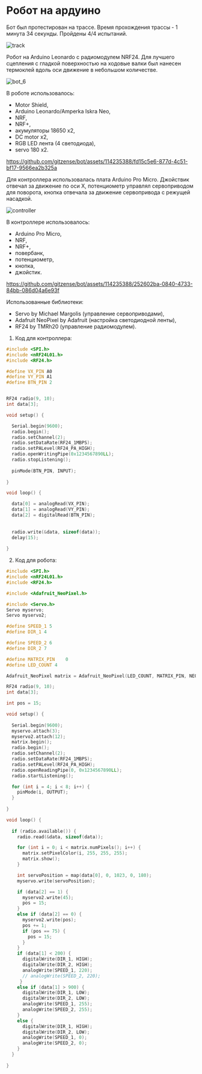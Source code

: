 # Робот на ардуино
Бот был протестирован на трассе. Время прохождения трассы - 1 минута 34 секунды. Пройдены 4/4 испытаний.

![track](https://github.com/gitzense/bot/assets/114235388/431438ea-050a-4d43-bfda-fd71b63bc200)

Робот на Arduino Leonardo с радиомодулем NRF24. Для лучшего сцепления с гладкой поверхностью на ходовые валки был нанесен термоклей вдоль оси движение в небольшом количестве.

![bot_6](https://github.com/gitzense/bot/assets/114235388/f36e73b2-7154-42f4-ae8f-9e0c6c9de78f)

В роботе использовалось:
- Motor Shield,
- Arduino Leonardo/Amperka Iskra Neo,
- NRF,
- NRF+,
- акумуляторы 18650 x2,
- DC motor x2,
- RGB LED лента (4 светодиода),
- servo 180 x2.



https://github.com/gitzense/bot/assets/114235388/fd15c5e6-877d-4c51-bf17-9566ea2b325a



Для контроллера использовалась плата Arduino Pro Micro. Джойствик отвечал за движение по оси X, потенциометр управлял сервоприводом для поворота, кнопка отвечала за движение сервопривода с режущей насадкой. 

![controller](https://github.com/gitzense/bot/assets/114235388/ffcce92f-f188-48de-ac5c-660ebebcb4e0)

В контроллере использовалось:
- Arduino Pro Micro,
- NRF,
- NRF+,
- повербанк,
- потенциометр,
- кнопка,
- джойстик.



https://github.com/gitzense/bot/assets/114235388/252602ba-0840-4733-84bb-086d04a6e93f



Использованные библиотеки:
- Servo by Michael Margolis (управление сервоприводами),
- Adafruit NeoPixel by Adafruit (настройка светодиодной ленты),
- RF24 by TMRh20 (управление радиомодулем).


1. Код для контроллера:

``` c++
#include <SPI.h>
#include <nRF24L01.h>
#include <RF24.h>

#define VX_PIN A0
#define VY_PIN A1
#define BTN_PIN 2


RF24 radio(9, 10);
int data[3];

void setup() {

  Serial.begin(9600);
  radio.begin();
  radio.setChannel(2);
  radio.setDataRate(RF24_1MBPS);
  radio.setPALevel(RF24_PA_HIGH);
  radio.openWritingPipe(0x1234567890LL);
  radio.stopListening();
  
  pinMode(BTN_PIN, INPUT);
  
}

void loop() {

  data[0] = analogRead(VX_PIN);
  data[1] = analogRead(VY_PIN);
  data[2] = digitalRead(BTN_PIN);
 
  
  radio.write(&data, sizeof(data));
  delay(15);
  
}
```

2. Код для робота:

``` c++
#include <SPI.h>
#include <nRF24L01.h>
#include <RF24.h>

#include <Adafruit_NeoPixel.h>

#include <Servo.h>
Servo myservo;
Servo myservo2;

#define SPEED_1 5 
#define DIR_1 4

#define SPEED_2 6
#define DIR_2 7

#define MATRIX_PIN    0
#define LED_COUNT 4

Adafruit_NeoPixel matrix = Adafruit_NeoPixel(LED_COUNT, MATRIX_PIN, NEO_GRB + NEO_KHZ800);

RF24 radio(9, 10);
int data[3];

int pos = 15;

void setup() {
  
  Serial.begin(9600);
  myservo.attach(3);
  myservo2.attach(12);
  matrix.begin();
  radio.begin();
  radio.setChannel(2);
  radio.setDataRate(RF24_1MBPS);
  radio.setPALevel(RF24_PA_HIGH);
  radio.openReadingPipe(0, 0x1234567890LL);
  radio.startListening();

  for (int i = 4; i < 8; i++) {     
    pinMode(i, OUTPUT);
  }
  
}

void loop() { 
  
  if (radio.available()) {
    radio.read(&data, sizeof(data));

    for (int i = 0; i < matrix.numPixels(); i++) {
      matrix.setPixelColor(i, 255, 255, 255);
      matrix.show();  
    }

    int servoPosition = map(data[0], 0, 1023, 0, 180);
    myservo.write(servoPosition);

    if (data[2] == 1) {
      myservo2.write(45);
      pos = 15;
    }  
    else if (data[2] == 0) {
      myservo2.write(pos);
      pos += 1;
      if (pos == 75) {
        pos = 15;
      }
    }
    if (data[1] < 200) {
      digitalWrite(DIR_1, HIGH);
      digitalWrite(DIR_2, HIGH);
      analogWrite(SPEED_1, 220);
      // analogWrite(SPEED_2, 220);
     }
    else if (data[1] > 900) {
      digitalWrite(DIR_1, LOW);
      digitalWrite(DIR_2, LOW);
      analogWrite(SPEED_1, 255);
      analogWrite(SPEED_2, 255);
    }
    else {
      digitalWrite(DIR_1, HIGH);
      digitalWrite(DIR_2, LOW);
      analogWrite(SPEED_1, 0);
      analogWrite(SPEED_2, 0);      
    }
  }
  
}
```
